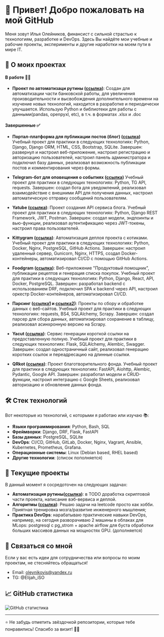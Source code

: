# 👋 Привет! Добро пожаловать на мой GitHub

Меня зовут Илья Олейников, финансист с сильной страстью к технологиям, разработке и DevOps. Здесь Вы найдёте мои учебные и рабочие проекты, эксперименты и другие наработки на моем пути в мире IT.

## 🚀 О моих проектах

#### В работе 👨‍💻

- **Проект по автоматизаци рутины ([ссылка](https://github.com/Elijah-iSO/excel_my_job_automation))**: Создан для автоматизации части банковской работы, для увеличения производительности и высвобождения дополнительного времени на изучение новых технологий, находится в разработке и периодически улучшается. Использую Python и библиотеки для работы с данными(pandas, openpyxl, etc), в т.ч. в форматах .xlsx и .doc

#### Завершенные ✅

- **Портал-платформа для публикации постов (блог) ([ссылка](https://github.com/Elijah-iSO/django_sprint4))**
Учебный проект для практики в следующих технологиях: Python, Django, Django ORM, HTML, CSS, Bootstrap, SQLite. Завершен: развернул и настроил веб-приложение, настроил регистрацию и авторизацию пользователей, настроил панель администратора и подключил базу данных, реализовал возможность публикации постов и комментирования через формы.

- **Telegram-бот для оповещения о событиях ([ссылка](https://github.com/Elijah-iSO/homework_bot))**
Учебный проект для практики в следующих технологиях: Python, TG API, requests. Завершен: создал бота для уведомлений, реализовал взаимодействие с внешними API для получения данных, настроил автоматическую отправку сообщений пользователям.

- **Yatube ([ссылка](https://github.com/Elijah-iSO/api_final_yatube))**: Проект создания API сервиса блога.
Учебный проект для практики в следующих технологиях: Python, Django REST Framework, JWT, Postman. Завершен: создал модели, эндпоинты и вью-функции, реализовал аутентификацию через JWT-токены, настроил права пользователей.

- **Kittygram ([ссылка](https://github.com/Elijah-iSO/kittygram_final))**: Автоматизация деплоя проекта с котиками.
Учебный проект для практики в следующих технологиях: Python, Docker, Nginx, PostgreSQL, GitHub Actions. Завершен: настроил удаленный сервер, Gunicorn, Nginx, HTTPS, создал Docker-контейнеры, автоматизировал CI/CD с помощью GitHub Actions.

- **Foodgram ([ссылка](https://github.com/Elijah-iSO/foodgram-project-react))**: Веб-приложение "Продуктовый помощник", публикации рецептов и генерация списка покупок.
Учебный проект для практики в следующих технологиях: Python, Django, React, API, Docker, PostgreSQL. Завершен: разработал backend с использованием DRF, подключил SPA к backend через API, настроил оркестр Docker-контейнеров, автоматизировал CI/CD.

- **Парсинг ([ссылка1](https://github.com/Elijah-iSO/bs4_parser_pep) и [ссылка2](https://github.com/Elijah-iSO/scrapy_parser_pep))**: Проекты по сбору и обработке данных с веб-сайтов.
Учебный проект для практики в следующих технологиях: requests, BS4, SQLAlchemy, Scrapy. Завершен: создал парсер для сбора данных, автоматизировал сохранение в таблицу, реализовал асинхронную версию на Scrapy.

- **Yacut ([ссылка](https://github.com/Elijah-iSO/yacut))**: Сервис генерации короткой ссылки на предоставленную полную.
Учебный проект для практики в следующих технологиях: Flask, SQLAlchemy, Alembic, Swagger. Завершен: создал одностраничный сайт, реализовал генерацию коротких ссылок и переадресацию на длинные ссылки.

- **QRkot ([ссылка](https://github.com/Elijah-iSO/QRkot_spreadsheets))**: Проект благотворительного фонда.
Учебный проект для практики в следующих технологиях: FastAPI, Aiohttp, Alembic, Pydantic, Google API. Завершен: разработал модели и CRUD-функции, настроил интеграцию с Google Sheets, реализовал авторизацию и обновление данных фонда.

## 🛠️ Стек технологий

Вот некоторые из технологий, с которыми я работаю или изучаю 📚:

- **Языки программирования**: Python, Bash, SQL
- **Фреймворки**: Django, DRF, Flask, FastAPI
- **Базы данных**: PostgreSQL, SQLite
- **DevOps**: CI/CD, GitHub, GitLab, Docker, Nginx, Vagrant, Ansible, Kubernetes, Prometheus, Grafana.
- **Операционные системы**: Linux (Debian based, RHEL based)
- **Другие технологии**: (список пополняется)

## 🔧 Текущие проекты

В данный момент я сосредоточен на следующих задачах:

- **Автоматизация рутины([ссылка](https://github.com/Elijah-iSO/excel_my_job_automation))**: в TODO доработка скриптовой части проекта, написание вэб-вервиса и деплой.
- **Алгоритмы ([ссылка](https://github.com/Elijah-iSO/algo_training))**: Решаю задачи на leetcode просто как хобби. Приятная тренировка мозга/развитие инженерного мышления;
- **Практика DevOps**: нарабатываю практические навыки DevOps, например, на сегодня разворачиваю 2 машины в облаках для MLops: postgresql c pg_strom + apache airflow для буста обработки больших массивов данных на мощностях GPU. (дополняется)

## 💬 Связаться со мной

Если у вас есть идеи для сотрудничества или вопросы по моим проектам, не стесняйтесь обращаться!

- Email: oleynikovis@yandex.ru
- TG: @Elijah_iSO

## 📈 GitHub статистика

![GitHub статистика](https://github-readme-stats.vercel.app/api?username=elijah-iso&show_icons=true&theme=radical)

---

⭐️ Не забудь отметить звёздочкой репозитории, которые тебе понравились! Спасибо за визит! 👨‍💻
